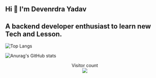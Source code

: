 <p>
 <h2>
  Hi 👋 I'm Devenrdra Yadav 
 </h2>
</p>

<h2> A backend developer enthusiast to learn new Tech and Lesson. </h2>

<p align ="center">
  
  ![Top Langs](https://github-readme-stats.vercel.app/api/top-langs/?username=iamindradev&layout=compact)

![Anurag's GitHub stats](https://github-readme-stats.vercel.app/api?username=anuraghazra&show_icons=true&theme=radical)

</p>
<p align="center"> 
  Visitor count<br>
  <img src="https://profile-counter.glitch.me/iamindradev/count.svg" />
 </p>
